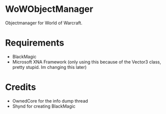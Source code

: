 WoWObjectManager
================

Objectmanager for World of Warcraft.


Requirements
================

* BlackMagic
* Microsoft XNA Framework (only using this because of the Vector3 class, pretty stupid. Im changing this later)

Credits
================

* OwnedCore for the info dump thread
* Shynd for creating BlackMagic

